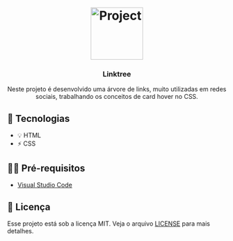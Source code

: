 <h1 align="center">
  <img alt="Project" src="![met-gala-download-GIF-unscreen](https://user-images.githubusercontent.com/89155684/138463511-c77e32c1-c0f2-439b-a03a-eab2cf142fcd.gif)
" width="120px" />
</h1>

<h3 align="center">
  Linktree
</h3>

<p align="center">Neste projeto é desenvolvido uma árvore de links, muito utilizadas em redes sociais, trabalhando os conceitos de card hover no CSS.</p>

## 🚀 Tecnologias

- 💡 HTML
- ⚡ CSS 

## ✋🏻 Pré-requisitos

- [Visual Studio Code](https://code.visualstudio.com/)

## 📝 Licença

Esse projeto está sob a licença MIT. Veja o arquivo [LICENSE](LICENSE.md) para mais detalhes.
